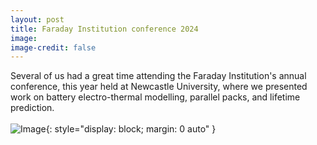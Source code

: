 ```yaml
---
layout: post
title: Faraday Institution conference 2024
image: 
image-credit: false
---
```

Several of us had a great time attending the Faraday Institution's annual conference, this year held at Newcastle University, where we presented work on battery electro-thermal modelling, parallel packs, and lifetime prediction. <br><br>
![Image](img/articles/FI_conference24.jpeg){: style="display: block; margin: 0 auto" }
